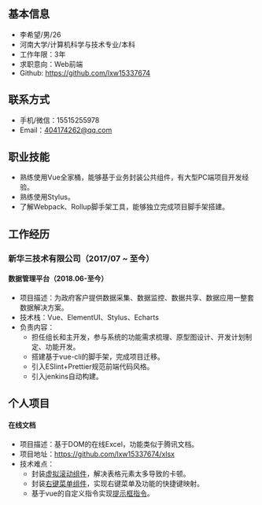 ## 基本信息

 - 李希望/男/26
 - 河南大学/计算机科学与技术专业/本科
 - 工作年限：3年
 - 求职意向：Web前端
 - Github: https://github.com/lxw15337674

## 联系方式

- 手机/微信：15515255978
- Email：404174262@qq.com

## 职业技能

- 熟练使用Vue全家桶，能够基于业务封装公共组件，有大型PC端项目开发经验。
- 熟练使用Stylus。
- 了解Webpack、Rollup脚手架工具，能够独立完成项目脚手架搭建。

## 工作经历

### 新华三技术有限公司（2017/07 ~ 至今）

#### 数据管理平台（2018.06-至今）

- 项目描述：为政府客户提供数据采集、数据监控、数据共享、数据应用一整套数据解决方案。
- 技术栈：Vue、ElementUI、Stylus、Echarts
- 负责内容：
  - 担任组长和主开发，参与系统的功能需求梳理、原型图设计、开发计划制定、功能开发。
  - 搭建基于vue-cli的脚手架，完成项目迁移。
  - 引入ESlint+Prettier规范前端代码风格。
  - 引入jenkins自动构建。

## 个人项目

#### 在线文档

- 项目描述：基于DOM的在线Excel，功能类似于腾讯文档。
- 项目地址：https://github.com/lxw15337674/xlsx
- 技术难点：
  - 封装[虚拟滚动组件](https://github.com/lxw15337674/v-virtualScroller)，解决表格元素太多导致的卡顿。
  - 封装[右键菜单组件](https://github.com/lxw15337674/v-tip)，实现右键菜单及功能的快捷键映射。
  - 基于vue的自定义指令实现[提示框指令](https://github.com/lxw15337674/v-tip)。